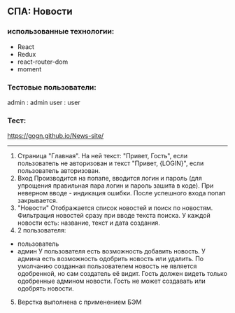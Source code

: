 ## СПА: Новости

### использованные технологии:
* React
* Redux
* react-router-dom
* moment

### Тестовые пользователи:
admin : admin
user : user

### Тест:
https://gogn.github.io/News-site/

***

1) Страница "Главная".
На ней текст: "Привет, Гость", если пользователь не авторизован и текст "Привет, {LOGIN}", если пользователь авторизован.
2) Вход
Производится на попапе, вводится логин и пароль (для упрощения правильная пара логин и пароль зашита в коде). При неверном вводе - индикация ошибки.
После успешного входа попап закрывается.
3) "Новости"
Отображается список новостей и поиск по новостям. Фильтрация новостей сразу при вводе текста поиска. У каждой новости есть: название, текст и дата создания.
4) 2 пользователя:
- пользователь
- админ
У пользователя есть возможность добавить новость. У админа есть возможность одобрить новость или удалить. По умолчанию созданная пользователем новость не является одобренной, но сам создатель её видит.
Гость должен видеть только одобренные админом новости. Гость не может создавать или одобрять новости.
5) Верстка выполнена с применением БЭМ
